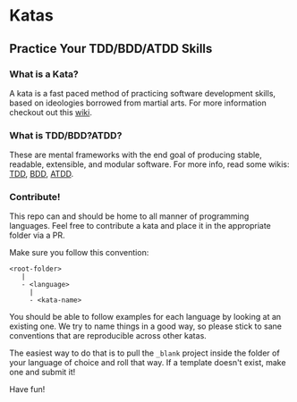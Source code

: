 # Katas

## Practice Your TDD/BDD/ATDD Skills

### What is a Kata?

A kata is a fast paced method of practicing software development skills,
based on ideologies borrowed from martial arts. For more information
checkout out this [wiki](https://en.wikipedia.org/wiki/Kata_(programming)).

### What is TDD/BDD?ATDD?

These are mental frameworks with the end goal of producing stable, readable,
extensible, and modular software. For more info, read some wikis:
[TDD](https://en.wikipedia.org/wiki/Test-driven_development),
[BDD](https://en.wikipedia.org/wiki/Behavior-driven_development),
[ATDD](https://en.wikipedia.org/wiki/Acceptance_test%E2%80%93driven_development).

### Contribute!

This repo can and should be home to all manner of programming languages.
Feel free to contribute a kata and place it in the appropriate folder via
a PR.

Make sure you follow this convention:

```
<root-folder>
   |
   - <language>
     |
     - <kata-name>
```

You should be able to follow examples for each language by looking at an existing one.
We try to name things in a good way, so please stick to sane conventions that
are reproducible across other katas.

The easiest way to do that is to pull the `_blank` project inside the folder of your
language of choice and roll that way. If a template doesn't exist, make one and submit
it!

Have fun!